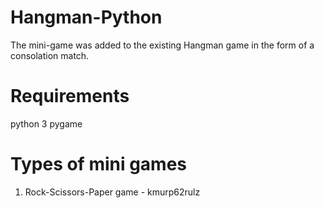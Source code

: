 # Hangman-Python
The mini-game was added to the existing Hangman game in the form of a consolation match.
# Requirements
python 3
pygame
# Types of mini games
1. Rock-Scissors-Paper game - kmurp62rulz
